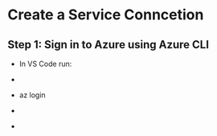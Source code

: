 # Create a Service Conncetion

## Step 1: Sign in to Azure using Azure CLI
- In VS Code run:
- ```
- az login
- ```
- 
